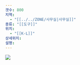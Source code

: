 ```yaml
---
갯수: 800
지역:
  - "[[../../ZONE/사무실|사무실]]"
종류: "[[도구]]"
위치:
  - "[[K-L]]"
상세위치: 
설명:
---
```


![](http://192.168.50.22/devices/241116_IMG_0002.jpg)